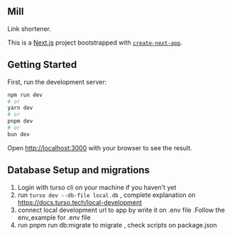 ## Mill

Link shortener.

This is a [Next.js](https://nextjs.org) project bootstrapped with [`create-next-app`](https://nextjs.org/docs/app/api-reference/cli/create-next-app).

## Getting Started

First, run the development server:

```bash
npm run dev
# or
yarn dev
# or
pnpm dev
# or
bun dev
```

Open [http://localhost:3000](http://localhost:3000) with your browser to see the result.

## Database Setup and migrations 
1. Login with turso cli on your machine  if you haven't yet
2. run ``` turso dev --db-file local.db ``` , complete explanation on https://docs.turso.tech/local-development 
3. connect local development url to app by write it on .env file .Follow the env_example for .env file 
4. run pnpm run db:migrate to migrate , check scripts on package.json